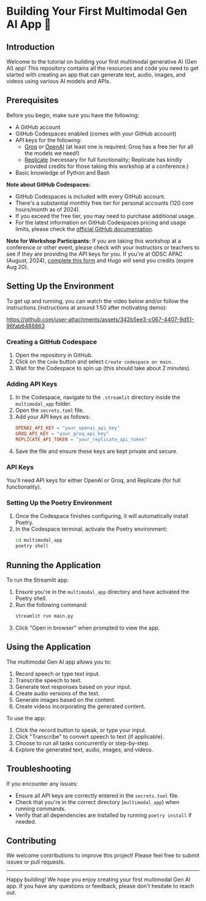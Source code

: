 # Building Your First Multimodal Gen AI App 🚀

## Introduction

Welcome to the tutorial on building your first multimodal generative AI (Gen AI) app! This repository contains all the resources and code you need to get started with creating an app that can generate text, audio, images, and videos using various AI models and APIs.

## Prerequisites

Before you begin, make sure you have the following:

- A GitHub account
- GitHub Codespaces enabled (comes with your GitHub account)
- API keys for the following:
  - [Groq](https://groq.com/) or [OpenAI](https://platform.openai.com/playground) (at least one is required; Groq has a free tier for all the models we need!)
  - [Replicate](https://replicate.com/) (necessary for full functionality; Replicate has kindly provided credits for those taking this workshop at a conference.)
- Basic knowledge of Python and Bash

**Note about GitHub Codespaces:** 
- GitHub Codespaces is included with every GitHub account.
- There's a substantial monthly free tier for personal accounts (120 core hours/month as of 2024).
- If you exceed the free tier, you may need to purchase additional usage.
- For the latest information on GitHub Codespaces pricing and usage limits, please check the [official GitHub documentation](https://docs.github.com/en/billing/managing-billing-for-github-codespaces/about-billing-for-github-codespaces).

**Note for Workshop Participants:** If you are taking this workshop at a conference or other event, please check with your instructors or teachers to see if they are providing the API keys for you. If you're at ODSC APAC (August, 2024), [complete this form](https://forms.gle/AcaY1dki6Gxpgd4y7) and Hugo will send you credits (expire Aug 20).

## Setting Up the Environment

To get up and running, you can watch the video below and/or follow the instructions (instructions at around 1:50 after motivating demo):



https://github.com/user-attachments/assets/342b5ee3-c067-4407-9d51-96fab6488863




### Creating a GitHub Codespace

1. Open the repository in GitHub.
2. Click on the `Code` button and select `Create codespace on main`.
3. Wait for the Codespace to spin up (this should take about 2 minutes).

### Adding API Keys

1. In the Codespace, navigate to the `.streamlit` directory inside the `multimodal_app` folder.
2. Open the `secrets.toml` file.
3. Add your API keys as follows:
    ```toml
    OPENAI_API_KEY = "your_openai_api_key"
    GROQ_API_KEY = "your_groq_api_key"
    REPLICATE_API_TOKEN = "your_replicate_api_token"
    ```
4. Save the file and ensure these keys are kept private and secure.

### API Keys

You'll need API keys for either OpenAI or Groq, and Replicate (for full functionality).

### Setting Up the Poetry Environment

1. Once the Codespace finishes configuring, it will automatically install Poetry.
2. In the Codespace terminal, activate the Poetry environment:
    ```bash
    cd multimodal_app
    poetry shell
    ```

## Running the Application

To run the Streamlit app:

1. Ensure you're in the `multimodal_app` directory and have activated the Poetry shell.
2. Run the following command:
    ```bash
    streamlit run main.py
    ```
3. Click "Open in browser" when prompted to view the app.

## Using the Application

The multimodal Gen AI app allows you to:

1. Record speech or type text input.
2. Transcribe speech to text.
3. Generate text responses based on your input.
4. Create audio versions of the text.
5. Generate images based on the content.
6. Create videos incorporating the generated content.

To use the app:

1. Click the record button to speak, or type your input.
2. Click "Transcribe" to convert speech to text (if applicable).
3. Choose to run all tasks concurrently or step-by-step.
4. Explore the generated text, audio, images, and videos.

## Troubleshooting

If you encounter any issues:

- Ensure all API keys are correctly entered in the `secrets.toml` file.
- Check that you're in the correct directory (`multimodal_app`) when running commands.
- Verify that all dependencies are installed by running `poetry install` if needed.

## Contributing

We welcome contributions to improve this project! Please feel free to submit issues or pull requests.

---

Happy building! We hope you enjoy creating your first multimodal Gen AI app. If you have any questions or feedback, please don't hesitate to reach out.
